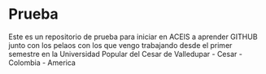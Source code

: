 # Prueba
Este es un repositorio de prueba para iniciar en ACEIS a aprender GITHUB junto con los pelaos con los que vengo trabajando desde el primer semestre en la Universidad Popular del Cesar de Valledupar - Cesar - Colombia - America
